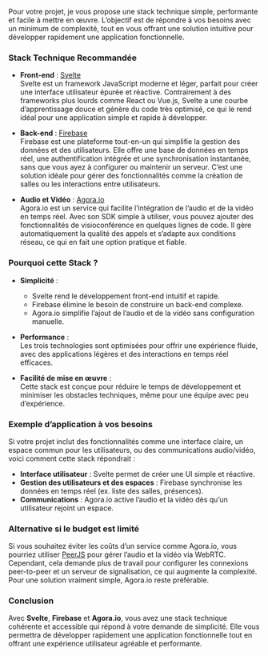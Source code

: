 Pour votre projet, je vous propose une stack technique simple, performante et facile à mettre en œuvre. L’objectif est de répondre à vos besoins avec un minimum de complexité, tout en vous offrant une solution intuitive pour développer rapidement une application fonctionnelle.

### Stack Technique Recommandée
- **Front-end** : [Svelte](https://svelte.dev/)  
  Svelte est un framework JavaScript moderne et léger, parfait pour créer une interface utilisateur épurée et réactive. Contrairement à des frameworks plus lourds comme React ou Vue.js, Svelte a une courbe d’apprentissage douce et génère du code très optimisé, ce qui le rend idéal pour une application simple et rapide à développer.

- **Back-end** : [Firebase](https://firebase.google.com/)  
  Firebase est une plateforme tout-en-un qui simplifie la gestion des données et des utilisateurs. Elle offre une base de données en temps réel, une authentification intégrée et une synchronisation instantanée, sans que vous ayez à configurer ou maintenir un serveur. C’est une solution idéale pour gérer des fonctionnalités comme la création de salles ou les interactions entre utilisateurs.

- **Audio et Vidéo** : [Agora.io](https://www.agora.io/)  
  Agora.io est un service qui facilite l’intégration de l’audio et de la vidéo en temps réel. Avec son SDK simple à utiliser, vous pouvez ajouter des fonctionnalités de visioconférence en quelques lignes de code. Il gère automatiquement la qualité des appels et s’adapte aux conditions réseau, ce qui en fait une option pratique et fiable.

### Pourquoi cette Stack ?
- **Simplicité** :  
  - Svelte rend le développement front-end intuitif et rapide.  
  - Firebase élimine le besoin de construire un back-end complexe.  
  - Agora.io simplifie l’ajout de l’audio et de la vidéo sans configuration manuelle.

- **Performance** :  
  Les trois technologies sont optimisées pour offrir une expérience fluide, avec des applications légères et des interactions en temps réel efficaces.

- **Facilité de mise en œuvre** :  
  Cette stack est conçue pour réduire le temps de développement et minimiser les obstacles techniques, même pour une équipe avec peu d’expérience.

### Exemple d’application à vos besoins
Si votre projet inclut des fonctionnalités comme une interface claire, un espace commun pour les utilisateurs, ou des communications audio/vidéo, voici comment cette stack répondrait :  
- **Interface utilisateur** : Svelte permet de créer une UI simple et réactive.  
- **Gestion des utilisateurs et des espaces** : Firebase synchronise les données en temps réel (ex. liste des salles, présences).  
- **Communications** : Agora.io active l’audio et la vidéo dès qu’un utilisateur rejoint un espace.

### Alternative si le budget est limité
Si vous souhaitez éviter les coûts d’un service comme Agora.io, vous pourriez utiliser [PeerJS](https://peerjs.com/) pour gérer l’audio et la vidéo via WebRTC. Cependant, cela demande plus de travail pour configurer les connexions peer-to-peer et un serveur de signalisation, ce qui augmente la complexité. Pour une solution vraiment simple, Agora.io reste préférable.

### Conclusion
Avec **Svelte**, **Firebase** et **Agora.io**, vous avez une stack technique cohérente et accessible qui répond à votre demande de simplicité. Elle vous permettra de développer rapidement une application fonctionnelle tout en offrant une expérience utilisateur agréable et performante.